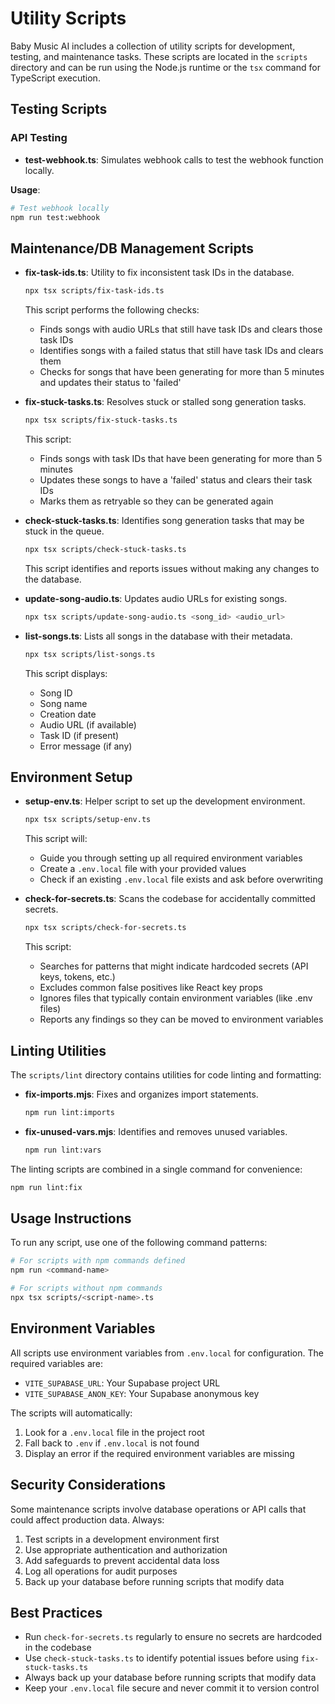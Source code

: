 # Utility Scripts

Baby Music AI includes a collection of utility scripts for development, testing, and maintenance tasks. These scripts are located in the `scripts` directory and can be run using the Node.js runtime or the `tsx` command for TypeScript execution.

## Testing Scripts

### API Testing

- **test-webhook.ts**: Simulates webhook calls to test the webhook function locally.

**Usage**:

```bash
# Test webhook locally
npm run test:webhook
```

## Maintenance/DB Management Scripts

- **fix-task-ids.ts**: Utility to fix inconsistent task IDs in the database.
  ```bash
  npx tsx scripts/fix-task-ids.ts
  ```
  This script performs the following checks:
  - Finds songs with audio URLs that still have task IDs and clears those task IDs
  - Identifies songs with a failed status that still have task IDs and clears them
  - Checks for songs that have been generating for more than 5 minutes and updates their status to 'failed'

- **fix-stuck-tasks.ts**: Resolves stuck or stalled song generation tasks.
  ```bash
  npx tsx scripts/fix-stuck-tasks.ts
  ```
  This script:
  - Finds songs with task IDs that have been generating for more than 5 minutes
  - Updates these songs to have a 'failed' status and clears their task IDs
  - Marks them as retryable so they can be generated again

- **check-stuck-tasks.ts**: Identifies song generation tasks that may be stuck in the queue.
  ```bash
  npx tsx scripts/check-stuck-tasks.ts
  ```
  This script identifies and reports issues without making any changes to the database.

- **update-song-audio.ts**: Updates audio URLs for existing songs.
  ```bash
  npx tsx scripts/update-song-audio.ts <song_id> <audio_url>
  ```

- **list-songs.ts**: Lists all songs in the database with their metadata.
  ```bash
  npx tsx scripts/list-songs.ts
  ```
  This script displays:
  - Song ID
  - Song name
  - Creation date
  - Audio URL (if available)
  - Task ID (if present)
  - Error message (if any)

## Environment Setup

- **setup-env.ts**: Helper script to set up the development environment.
  ```bash
  npx tsx scripts/setup-env.ts
  ```
  This script will:
  - Guide you through setting up all required environment variables
  - Create a `.env.local` file with your provided values
  - Check if an existing `.env.local` file exists and ask before overwriting

- **check-for-secrets.ts**: Scans the codebase for accidentally committed secrets.
  ```bash
  npx tsx scripts/check-for-secrets.ts
  ```
  This script:
  - Searches for patterns that might indicate hardcoded secrets (API keys, tokens, etc.)
  - Excludes common false positives like React key props
  - Ignores files that typically contain environment variables (like .env files)
  - Reports any findings so they can be moved to environment variables

## Linting Utilities

The `scripts/lint` directory contains utilities for code linting and formatting:

- **fix-imports.mjs**: Fixes and organizes import statements.
  ```bash
  npm run lint:imports
  ```

- **fix-unused-vars.mjs**: Identifies and removes unused variables.
  ```bash
  npm run lint:vars
  ```

The linting scripts are combined in a single command for convenience:

```bash
npm run lint:fix
```

## Usage Instructions

To run any script, use one of the following command patterns:

```bash
# For scripts with npm commands defined
npm run <command-name>

# For scripts without npm commands
npx tsx scripts/<script-name>.ts
```

## Environment Variables

All scripts use environment variables from `.env.local` for configuration. The required variables are:

- `VITE_SUPABASE_URL`: Your Supabase project URL
- `VITE_SUPABASE_ANON_KEY`: Your Supabase anonymous key

The scripts will automatically:
1. Look for a `.env.local` file in the project root
2. Fall back to `.env` if `.env.local` is not found
3. Display an error if the required environment variables are missing

## Security Considerations

Some maintenance scripts involve database operations or API calls that could affect production data. Always:

1. Test scripts in a development environment first
2. Use appropriate authentication and authorization
3. Add safeguards to prevent accidental data loss
4. Log all operations for audit purposes
5. Back up your database before running scripts that modify data

## Best Practices

- Run `check-for-secrets.ts` regularly to ensure no secrets are hardcoded in the codebase
- Use `check-stuck-tasks.ts` to identify potential issues before using `fix-stuck-tasks.ts`
- Always back up your database before running scripts that modify data
- Keep your `.env.local` file secure and never commit it to version control 